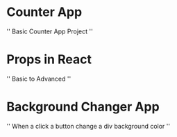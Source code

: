 # Counter App
''
Basic Counter App Project 
''
# Props in React 
''
Basic to Advanced
''
# Background Changer App
''
When a click a button change a div background color
''
